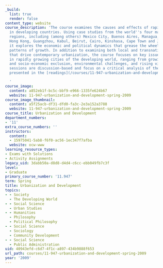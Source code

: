 ```yaml
---
_build:
  list: true
  render: false
content_type: website
course_description: 'The course examines the causes and effects of rapid urbanization
  in developing countries. Using case studies from the world''s four major developing
  regions, including (among others) Mexico City, Buenos Aires, Managua, Singapore,
  Hong Kong, Guangzhou, Kabul, Beirut, Cairo, Kinshasa, Cape Town and Johannesburg,
  it explores the economic and political dynamics that grease the wheels of contemporary
  patterns of growth. In addition to examining both local and transnational forces
  that drive contemporary urbanization, the course focuses on key issues that emerge
  in rapidly growing cities of the developing world, ranging from growing income inequality
  and socio-economic exclusion, environmental challenges, and rising violence. Class
  sessions are discussion-based and focus on a critical analysis of the arguments
  presented in the [readings](/courses/11-947-urbanization-and-development-spring-2009/pages/readings).

  '
course_image:
  content: a852eb1f-bc5c-bbf9-e966-1335fe624b67
  website: 11-947-urbanization-and-development-spring-2009
course_image_thumbnail:
  content: a5f25acb-df31-dfd0-fa3c-2e3a152a3788
  website: 11-947-urbanization-and-development-spring-2009
course_title: Urbanization and Development
department_numbers:
- '11'
extra_course_numbers: ''
instructors:
  content:
  - 15975041-5ab8-f6f0-ac56-1ec347f7afba
  website: ocw-www
learning_resource_types:
- Exams with Solutions
- Activity Assignments
legacy_uid: 3dabb50a-d8d8-d4d4-c6cc-ebb049fb7c3f
level:
- Graduate
primary_course_number: '11.947'
term: Spring
title: Urbanization and Development
topics:
- - Society
  - The Developing World
- - Social Science
  - Urban Studies
- - Humanities
  - Philosophy
  - Political Philosophy
- - Social Science
  - Sociology
  - Community Development
- - Social Science
  - Public Administration
uid: 40943efd-c6d7-4f1c-a897-434b9888f653
url_path: courses/11-947-urbanization-and-development-spring-2009
year: '2009'
---
```

